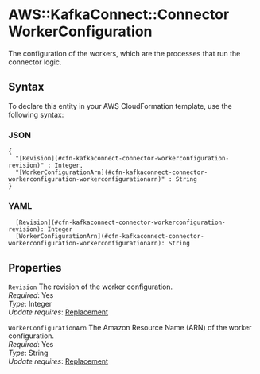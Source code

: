 # AWS::KafkaConnect::Connector WorkerConfiguration<a name="aws-properties-kafkaconnect-connector-workerconfiguration"></a>

The configuration of the workers, which are the processes that run the connector logic\.

## Syntax<a name="aws-properties-kafkaconnect-connector-workerconfiguration-syntax"></a>

To declare this entity in your AWS CloudFormation template, use the following syntax:

### JSON<a name="aws-properties-kafkaconnect-connector-workerconfiguration-syntax.json"></a>

```
{
  "[Revision](#cfn-kafkaconnect-connector-workerconfiguration-revision)" : Integer,
  "[WorkerConfigurationArn](#cfn-kafkaconnect-connector-workerconfiguration-workerconfigurationarn)" : String
}
```

### YAML<a name="aws-properties-kafkaconnect-connector-workerconfiguration-syntax.yaml"></a>

```
  [Revision](#cfn-kafkaconnect-connector-workerconfiguration-revision): Integer
  [WorkerConfigurationArn](#cfn-kafkaconnect-connector-workerconfiguration-workerconfigurationarn): String
```

## Properties<a name="aws-properties-kafkaconnect-connector-workerconfiguration-properties"></a>

`Revision` <a name="cfn-kafkaconnect-connector-workerconfiguration-revision"></a>
The revision of the worker configuration\.  
_Required_: Yes  
_Type_: Integer  
_Update requires_: [Replacement](https://docs.aws.amazon.com/AWSCloudFormation/latest/UserGuide/using-cfn-updating-stacks-update-behaviors.html#update-replacement)

`WorkerConfigurationArn` <a name="cfn-kafkaconnect-connector-workerconfiguration-workerconfigurationarn"></a>
The Amazon Resource Name \(ARN\) of the worker configuration\.  
_Required_: Yes  
_Type_: String  
_Update requires_: [Replacement](https://docs.aws.amazon.com/AWSCloudFormation/latest/UserGuide/using-cfn-updating-stacks-update-behaviors.html#update-replacement)
